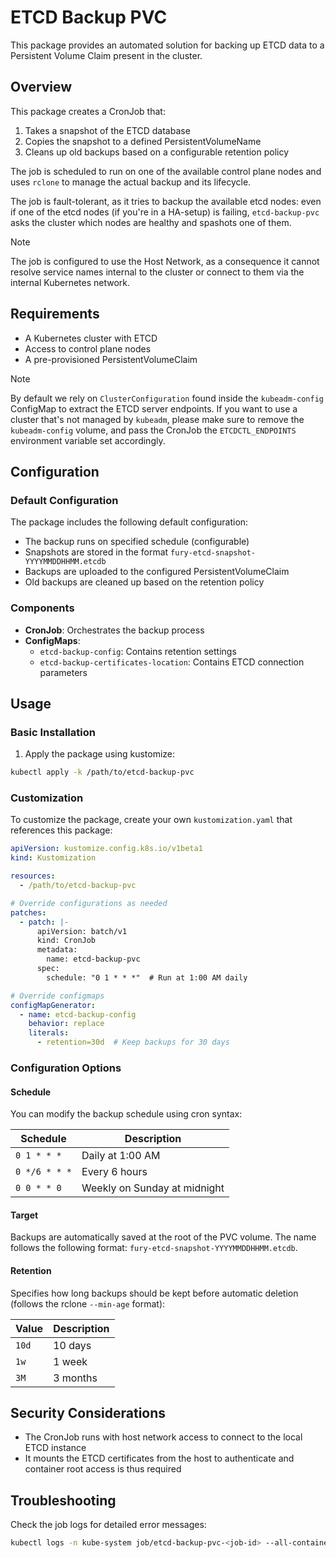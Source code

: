 # ETCD Backup PVC

This package provides an automated solution for backing up ETCD data to a Persistent Volume Claim present in the cluster.

## Overview

This package creates a CronJob that:

1. Takes a snapshot of the ETCD database
2. Copies the snapshot to a defined PersistentVolumeName
3. Cleans up old backups based on a configurable retention policy

The job is scheduled to run on one of the available control plane nodes and uses `rclone` to manage the actual backup and its lifecycle.

The job is fault-tolerant, as it tries to backup the available etcd nodes:
even if one of the etcd nodes (if you're in a HA-setup) is failing,
`etcd-backup-pvc` asks the cluster which nodes are healthy and spashots one of
them.

> [!NOTE]
> The job is configured to use the Host Network, as a consequence it cannot resolve service names internal to the cluster or connect to them via the internal Kubernetes network.

## Requirements

- A Kubernetes cluster with ETCD
- Access to control plane nodes
- A pre-provisioned PersistentVolumeClaim

> [!NOTE]
> By default we rely on `ClusterConfiguration` found inside the `kubeadm-config` ConfigMap to
> extract the ETCD server endpoints. If you want to use a cluster that's not managed by
> `kubeadm`, please make sure to remove the `kubeadm-config` volume, and pass the CronJob the
> `ETCDCTL_ENDPOINTS` environment variable set accordingly.

## Configuration

### Default Configuration

The package includes the following default configuration:

- The backup runs on specified schedule (configurable)
- Snapshots are stored in the format `fury-etcd-snapshot-YYYYMMDDHHMM.etcdb`
- Backups are uploaded to the configured PersistentVolumeClaim
- Old backups are cleaned up based on the retention policy

### Components

- **CronJob**: Orchestrates the backup process
- **ConfigMaps**:
  - `etcd-backup-config`: Contains retention settings
  - `etcd-backup-certificates-location`: Contains ETCD connection parameters

## Usage

### Basic Installation

1. Apply the package using kustomize:

```bash
kubectl apply -k /path/to/etcd-backup-pvc
```

### Customization

To customize the package, create your own `kustomization.yaml` that references this package:

```yaml
apiVersion: kustomize.config.k8s.io/v1beta1
kind: Kustomization

resources:
  - /path/to/etcd-backup-pvc

# Override configurations as needed
patches:
  - patch: |-
      apiVersion: batch/v1
      kind: CronJob
      metadata:
        name: etcd-backup-pvc
      spec:
        schedule: "0 1 * * *"  # Run at 1:00 AM daily

# Override configmaps
configMapGenerator:
  - name: etcd-backup-config
    behavior: replace
    literals:
      - retention=30d  # Keep backups for 30 days
```

### Configuration Options

#### Schedule

You can modify the backup schedule using cron syntax:

| Schedule | Description |
|----------|-------------|
| `0 1 * * *` | Daily at 1:00 AM |
| `0 */6 * * *` | Every 6 hours |
| `0 0 * * 0` | Weekly on Sunday at midnight |

#### Target

Backups are automatically saved at the root of the PVC volume. The name follows the following format: `fury-etcd-snapshot-YYYYMMDDHHMM.etcdb`.

#### Retention

Specifies how long backups should be kept before automatic deletion (follows the rclone `--min-age` format):

| Value | Description |
|-------|-------------|
| `10d` | 10 days |
| `1w` | 1 week |
| `3M` | 3 months |

## Security Considerations

- The CronJob runs with host network access to connect to the local ETCD instance
- It mounts the ETCD certificates from the host to authenticate and container root access is thus required

## Troubleshooting

Check the job logs for detailed error messages:

```bash
kubectl logs -n kube-system job/etcd-backup-pvc-<job-id> --all-containers
```
